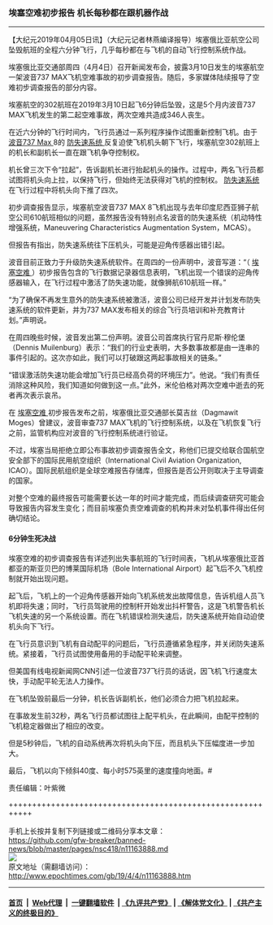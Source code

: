 ### 埃塞空难初步报告 机长每秒都在跟机器作战
------------------------

<p>
 【大纪元2019年04月05日讯】（大纪元记者林燕编译报导）埃塞俄比亚航空公司坠毁航班的全程六分钟飞行，几乎每秒都在与飞机的自动飞行控制系统作战。
</p>
<p>
 埃塞俄比亚交通部周四（4月4日）召开新闻发布会，披露3月10日发生的埃塞航空一架波音737 MAX飞机空难事故的初步调查报告。随后，多家媒体陆续报导了空难初步调查报告的部分内容。
</p>
<p>
 埃塞航空的302航班在2019年3月10日起飞6分钟后坠毁，这是5个月内波音737 MAX飞机发生的第二起空难事故，两次空难共造成346人丧生。
</p>
<p>
 在近六分钟的飞行时间内，飞行员通过一系列程序操作试图重新控制飞机。由于
 <a href="http://www.epochtimes.com/gb/tag/%E6%B3%A2%E9%9F%B3737-max.html">
  波音737 Max
 </a>
 8的
 <a href="http://www.epochtimes.com/gb/tag/%E9%98%B2%E5%A4%B1%E9%80%9F%E7%B3%BB%E7%BB%9F.html">
  防失速系统
 </a>
 反复迫使飞机机头朝下飞行，埃塞航空302航班上的机长和副机长一直在跟飞机争夺控制权。
</p>
<p>
 机长曾三次下令“拉起”，告诉副机长进行抬起机头的操作。过程中，两名飞行员都试图将机头向上拉，以保持飞行，但始终无法获得对飞机的控制权。
 <a href="http://www.epochtimes.com/gb/tag/%E9%98%B2%E5%A4%B1%E9%80%9F%E7%B3%BB%E7%BB%9F.html">
  防失速系统
 </a>
 在飞行过程中将机头向下推了四次。
</p>
<p>
 初步调查报告显示，埃塞航空波音737 MAX 8飞机出现与去年印度尼西亚狮子航空公司610航班相似的问题，虽然报告没有特别点名波音的防失速系统（机动特性增强系统，Maneuvering Characteristics Augmentation System，MCAS）。
</p>
<p>
 但报告有指出，防失速系统往下压机头，可能是迎角传感器出错引起。
</p>
<p>
 波音目前正致力于升级防失速系统软件。在周四的一份声明中，波音写道：“（
 <a href="http://www.epochtimes.com/gb/tag/%E5%9F%83%E5%A1%9E%E7%A9%BA%E9%9A%BE.html">
  埃塞空难
 </a>
 ）初步报告包含的飞行数据记录器信息表明，飞机出现一个错误的迎角传感器输入，在飞行过程中激活了防失速功能，就像狮航610航班一样。”
</p>
<p>
 “为了确保不再发生意外的防失速系统被激活，波音公司已经开发并计划发布防失速系统的软件更新，并为737 MAX发布相关的综合飞行员培训和补充教育计划。”声明说。
</p>
<p>
 在周四晚些时候，波音发出第二份声明。波音公司首席执行官丹尼斯‧穆伦堡（Dennis Muilenburg）表示：“我们的行业史表明，大多数事故都是由一连串的事件引起的。这次亦如此，我们可以打破跟这两起事故相关的链条。”
</p>
<p>
 “错误激活防失速功能会增加飞行员已经高负荷的环境压力”。他说。“我们有责任消除这种风险，我们知道如何做到这一点。”此外，米伦伯格对两次空难中逝去的死者再次表示哀吊。
</p>
<p>
 在
 <a href="http://www.epochtimes.com/gb/tag/%E5%9F%83%E5%A1%9E%E7%A9%BA%E9%9A%BE.html">
  埃塞空难
 </a>
 初步报告发布之前，埃塞俄比亚交通部长莫吉丝（Dagmawit Moges）曾建议，波音审查737 MAX飞机的飞行控制系统，以及在飞机恢复飞行之前，监管机构应对波音的飞行控制系统进行验证。
</p>
<p>
 不过，埃塞当局拒绝立即公布事故初步调查报告全文，称他们已提交给联合国航空安全部下的国际民用航空组织（International Civil Aviation Organization, ICAO）。国际民航组织是全球空难报告存储库，但报告是否公开则取决于主导调查的国家。
</p>
<p>
 对整个空难的最终报告可能需要长达一年的时间才能完成，而后续调查研究可能会导致报告内容发生变化；而目前埃塞负责空难调查的机构并未对坠机事件得出任何确切结论。
</p>
<h4>
 6分钟生死决战
</h4>
<p>
 埃塞空难的初步调查报告有详述列出失事航班的飞行时间表，飞机从埃塞俄比亚首都亚的斯亚贝巴的博莱国际机场（Bole International Airport）起飞后不久飞机控制就开始出现问题。
</p>
<p>
 起飞后，飞机上的一个迎角传感器开始向飞机系统发出故障信息，告诉机组人员飞机即将失速；同时，飞行员驾驶用的控制杆开始发出抖杆警告，这是飞机警告机长飞机失速的另一个系统设置。而在飞机错误检测失速后，防失速系统开始自动迫使机头向下飞行。
</p>
<p>
 在飞行员意识到飞机有自动配平的问题后，飞行员遵循紧急程序，并关闭防失速系统。紧接着，飞行员试图使用备用的手动配平轮来调整。
</p>
<p>
 但美国有线电视新闻网CNN引述一位波音737飞行员的话说，因飞机飞行速度太快，手动配平轮无法人力操作。
</p>
<p>
 在飞机坠毁前最后一分钟，机长告诉副机长，他们必须合力把飞机拉起来。
</p>
<p>
 在事故发生前32秒，两名飞行员都试图往上配平机头，在此瞬间，由配平控制的飞机稳定器做出了相应的改变。
</p>
<p>
 但是5秒钟后，飞机的自动系统再次将机头向下压，而且机头下压幅度进一步加大。
</p>
<p>
 最后，飞机以向下倾斜40度、每小时575英里的速度撞向地面。#
</p>
<p>
 责任编辑：叶紫微
</p>

+++++++++++++++++++++++++++++++++++++++++++++++++++++++++++<br/><br/>
手机上长按并复制下列链接或二维码分享本文章：<br/>
https://github.com/gfw-breaker/banned-news/blob/master/pages/nsc418/n11163888.md <br/>
<a href='https://github.com/gfw-breaker/banned-news/blob/master/pages/nsc418/n11163888.md'><img src='https://github.com/gfw-breaker/banned-news/blob/master/pages/nsc418/n11163888.md.png'/></a> <br/>
原文地址（需翻墙访问）：http://www.epochtimes.com/gb/19/4/4/n11163888.htm


------------------------
#### [首页](https://github.com/gfw-breaker/banned-news/blob/master/README.md) &nbsp;|&nbsp; [Web代理](https://github.com/labour-camp/helloworld) &nbsp;|&nbsp; [一键翻墙软件](https://github.com/gfw-breaker/nogfw/blob/master/README.md) &nbsp;| [《九评共产党》](https://github.com/gfw-breaker/9ping.md/blob/master/README.md#九评之一评共产党是什么) | [《解体党文化》](https://github.com/gfw-breaker/jtdwh.md/blob/master/README.md) | [《共产主义的终极目的》](https://github.com/gfw-breaker/gczydzjmd.md/blob/master/README.md)

